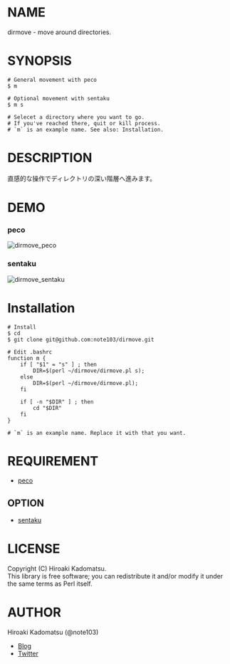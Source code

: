 # NAME

dirmove - move around directories.

# SYNOPSIS

    # General movement with peco
    $ m

    # Optional movement with sentaku
    $ m s

    # Selecet a directory where you want to go.
    # If you've reached there, quit or kill process.
    # `m` is an example name. See also: Installation.

# DESCRIPTION

直感的な操作でディレクトリの深い階層へ進みます。

# DEMO

### peco
![dirmove_peco](https://dl.dropboxusercontent.com/u/7779513/dirmove/dirmove_peco.gif)

### sentaku
![dirmove_sentaku](https://dl.dropboxusercontent.com/u/7779513/dirmove/dirmove_sentaku.gif)

# Installation

    # Install
    $ cd
    $ git clone git@github.com:note103/dirmove.git

    # Edit .bashrc
    function m {
        if [ "$1" = "s" ] ; then
            DIR=$(perl ~/dirmove/dirmove.pl s);
        else
            DIR=$(perl ~/dirmove/dirmove.pl);
        fi
    
        if [ -n "$DIR" ] ; then
            cd "$DIR"
        fi
    }

    # `m` is an example name. Replace it with that you want.

# REQUIREMENT

- [peco](https://github.com/peco/peco)

## OPTION

- [sentaku](https://github.com/rcmdnk/sentaku)

# LICENSE

Copyright (C) Hiroaki Kadomatsu.  
This library is free software; you can redistribute it and/or modify it under the same terms as Perl itself.

# AUTHOR

Hiroaki Kadomatsu (@note103)

- [Blog](http://note103.hateblo.jp/)
- [Twitter](https://twitter.com/note103)
